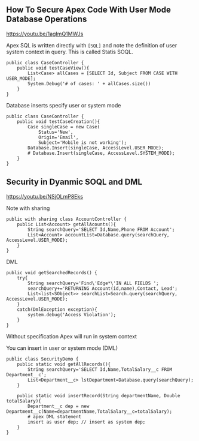 ## How To Secure Apex Code With User Mode Database Operations
https://youtu.be/1agImQ1MWJs

Apex SQL is written directly with `[SQL]` and note the definition of user system context in query.
This is called Statis SOQL.

```apex
public class CaseController {
	public void testCaseView(){
		List<Case> allCases = [SELECT Id, Subject FROM CASE WITH USER_MODE];
		System.Debug('# of cases: ' + allCases.size())
	}
}
```

Database inserts specify user or system mode 

```apex
public class CaseController {
	public void testCaseCreation(){
		Case singleCase = new Case(
			Status='New',
			Origin='Email',
			Subject='Mobile is not working');
		Database.Insert(singleCase, AccessLevel.USER_MODE);
		# Database.Insert(singleCase, AccessLevel.SYSTEM_MODE);
	}
}
```

## Security in Dyanmic SOQL and DML
https://youtu.be/NSjOLmP8Eks

Note with sharing

```apex
public with sharing class AccountController {
	public List<Account> getAllAcounts(){
		String searchQuery='SELECT Id,Name,Phone FROM Account';
		List<Account> accountList=Database.query(searchQuery, AccessLevel.USER_MODE);
	}
}
```

DML

```apex
public void getSearchedRecords() {
	try{
		String searchQuery='Find\'Edge*\'IN ALL FIELDS ';
		searchQuery+='RETURNING Account(id,name),Contact, Lead';
		List<list<SObject>> searchList=Search.query(searchQuery, AccessLevel.USER_MODE);
	}
	catch(DmlException exception){
		system.debug('Access Violation');
	}
}
```

Without specification Apex will run in system context

You can insert in user or system mode (DML)

```apex
public class SecurityDemo {
	public static void getAllRecords(){
		String searchQuery='SELECT Id,Name,TotalSalary__c FROM Department__c';
		List<Department__c> lstDepartment=Database.query(searchQuery);
	}

	public static void insertRecord(String departmentName, Double totalSalary){
		Department__c dep = new Department__c(Name=departmentName,TotalSalary__c=totalSalary);
		# apex DML statement
		insert as user dep; // insert as system dep;
	}
}
```

